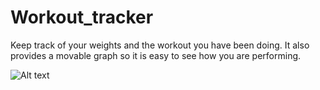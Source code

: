 # Workout_tracker

Keep track of your weights and the workout you have been doing.
It also provides a movable graph so it is easy to see how you are performing.

![Alt text](http://full/path/to/img.jpg "Optional title")
